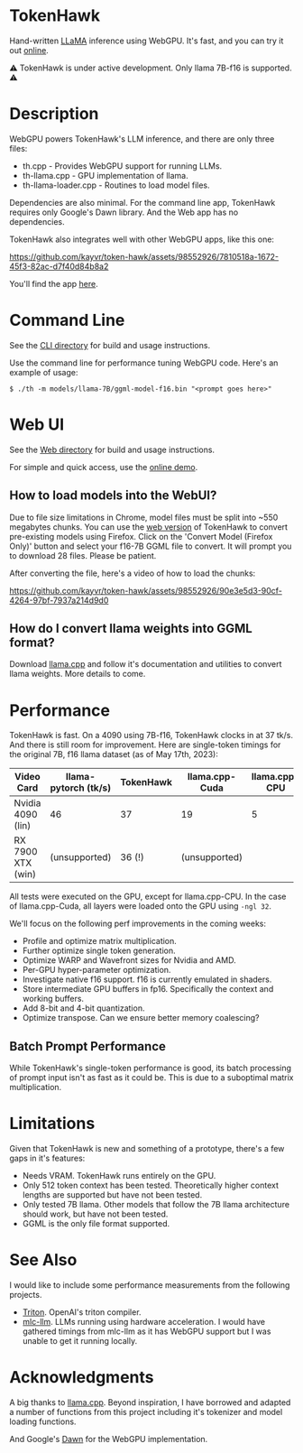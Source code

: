 # TokenHawk

Hand-written [LLaMA](https://arxiv.org/abs/2302.13971) inference using WebGPU. It's fast, and you can try it out [online](https://ui.tokenhawk.chat/).

⚠️  TokenHawk is under active development. Only llama 7B-f16 is supported.  ⚠️

# Description

WebGPU powers TokenHawk's LLM inference, and there are only three files:

* th.cpp - Provides WebGPU support for running LLMs.
* th-llama.cpp - GPU implementation of llama.
* th-llama-loader.cpp - Routines to load model files.

Dependencies are also minimal. For the command line app, TokenHawk requires only Google's Dawn library. And the Web app has no dependencies.

TokenHawk also integrates well with other WebGPU apps, like this one:



https://github.com/kayvr/token-hawk/assets/98552926/7810518a-1672-45f3-82ac-d7f40d84b8a2



You'll find the app [here](https://tokenhawk.chat).

# Command Line

See the [CLI directory](cli/README.md) for build and usage instructions.

Use the command line for performance tuning WebGPU code. Here's an example of usage:

```
$ ./th -m models/llama-7B/ggml-model-f16.bin "<prompt goes here>"
```

# Web UI

See the [Web directory](web/README.md) for build and usage instructions.

For simple and quick access, use the [online demo](https://ui.tokenhawk.chat/).

## How to load models into the WebUI?

Due to file size limitations in Chrome, model files must be split into ~550 megabytes chunks. You can use the [web version](https://ui.tokenhawk.chat/) of TokenHawk to convert pre-existing models using Firefox. Click on the 'Convert Model (Firefox Only)' button and select your f16-7B GGML file to convert. It will prompt you to download 28 files. Please be patient.

After converting the file, here's a video of how to load the chunks:



https://github.com/kayvr/token-hawk/assets/98552926/90e3e5d3-90cf-4264-97bf-7937a214d9d0



## How do I convert llama weights into GGML format?

Download [llama.cpp](https://github.com/ggerganov/llama.cpp) and follow it's documentation and utilities to convert llama weights. More details to come.

# Performance

TokenHawk is fast. On a 4090 using 7B-f16, TokenHawk clocks in at 37 tk/s. And there is still room for improvement. Here are single-token timings for the original 7B, f16 llama dataset (as of May 17th, 2023):

| Video Card          | llama-pytorch (tk/s) | TokenHawk | llama.cpp-Cuda | llama.cpp-CPU |
| ------------------- | -------------------- | --------- | -------------- | ------------- |
| Nvidia 4090 (lin)   | 46                   | 37        | 19             | 5             |
| RX 7900 XTX (win)   | (unsupported)        | 36 (!)    | (unsupported)  |               |

All tests were executed on the GPU, except for llama.cpp-CPU. In the case of llama.cpp-Cuda, all layers were loaded onto the GPU using `-ngl 32`.

We'll focus on the following perf improvements in the coming weeks:

* Profile and optimize matrix multiplication.
* Further optimize single token generation.
* Optimize WARP and Wavefront sizes for Nvidia and AMD.
* Per-GPU hyper-parameter optimization.
* Investigate native f16 support. f16 is currently emulated in shaders.
* Store intermediate GPU buffers in fp16. Specifically the context and working buffers.
* Add 8-bit and 4-bit quantization.
* Optimize transpose. Can we ensure better memory coalescing?

## Batch Prompt Performance

While TokenHawk's single-token performance is good, its batch processing of prompt input isn't as fast as it could be. This is due to a suboptimal matrix multiplication. 

# Limitations

Given that TokenHawk is new and something of a prototype, there's a few gaps in it's features:

* Needs VRAM. TokenHawk runs entirely on the GPU.
* Only 512 token context has been tested. Theoretically higher context lengths are supported but have not been tested.
* Only tested 7B llama. Other models that follow the 7B llama architecture should work, but have not been tested.
* GGML is the only file format supported.

# See Also

I would like to include some performance measurements from the following projects.

* [Triton](https://github.com/openai/triton). OpenAI's triton compiler.
* [mlc-llm](https://github.com/mlc-ai/mlc-llm). LLMs running using hardware acceleration. I would have gathered timings from mlc-llm as it has WebGPU support but I was unable to get it running locally.

# Acknowledgments

A big thanks to [llama.cpp](https://github.com/ggerganov/llama.cpp). Beyond inspiration, I have borrowed and adapted a number of functions from this project including it's tokenizer and model loading functions.

And Google's [Dawn](https://dawn.googlesource.com/dawn) for the WebGPU implementation.
